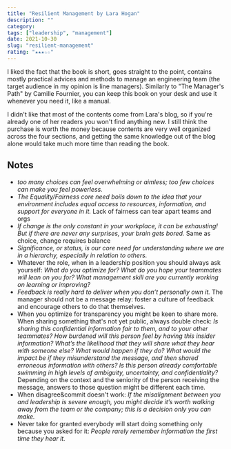 ```yaml
---
title: "Resilient Management by Lara Hogan"
description: ""
category:
tags: ["leadership", "management"]
date: 2021-10-30
slug: "resilient-management"
rating: "★★★☆☆"
---
```


I liked the fact that the book is short, goes straight to the point, contains mostly
practical advices and methods to manage an engineering team (the target audience in my
opinion is line managers). Similarly to "The Manager's Path" by Camille Fournier, you
can keep this book on your desk and use it whenever you need it, like a manual.

I didn't like that most of the contents come from Lara's blog, so if you're already one
of her readers you won't find anything new. I still think the purchase is worth the money
because contents are very well organized across the four sections, and getting the same
knowledge out of the blog alone would take much more time than reading the book.

## Notes

- _too many choices can feel overwhelming or aimless; too few choices can make you feel powerless._
- _The Equality/Fairness core need boils down to the idea that your environment includes equal access to resources, information, and support for everyone in it._ Lack of fairness can tear apart teams and orgs
- _If change is the only constant in your workplace, it can be exhausting! But if there are never any surprises, your brain gets bored._ Same as choice, change requires balance
- _Significance, or status, is our core need for understanding where we are in a hierarchy, especially in relation to others._
- Whatever the role, when in a leadership position you should always ask yourself: _What do you optimize for? What do you hope your teammates will lean on you for? What management skill are you currently working on learning or improving?_
- _Feedback is really hard to deliver when you don’t personally own it._ The manager should not be a message relay: foster a culture of feedback and encourage others to do that themselves.
- When you optimize for transparency you might be keen to share more. When sharing something that's not
  yet public, always double check: _Is sharing this confidential information fair to them, and to your other teammates? How burdened will this person feel by having this insider information? What’s the likelihood that they will share what they hear with someone else? What would happen if they do? What would the impact be if they misunderstand the message, and then shared erroneous information with others? Is this person already comfortable swimming in high levels of ambiguity, uncertainty, and confidentiality?_ Depending on the context and the seniority of the person receiving the message,
  answers to those question might be different each time.
- When disagree&commit doesn't work: _If the misalignment between you and leadership is severe enough, you might decide it’s worth walking away from the team or the company; this is a decision only you can make._
- Never take for granted everybody will start doing something only because you asked for it: _People rarely remember information the first time they hear it._

